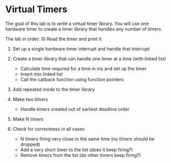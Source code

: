 Virtual Timers
==============

The goal of this lab is to write a virtual timer library. You will use
one hardware timer to create a timer library that handles any number of timers.

The lab in order:
0) Read the timer and print it

1) Set up a single hardware timer interrupt and handle that interrupt

2) Create a timer library that can handle one timer at a time (with linked list)
    - Calculate time required for a time in ms and set up the timer
    - Insert into linked list
    - Call the callback function using function pointers

3) Add repeated mode to the timer library

4) Make two timers
    - Handle timers created out of earliest deadline order

5) Make N timers

6) Check for correctness in all cases
    - N timers firing very close to the same time (no timers should be dropped)
    - Add a very short timer to the list (does it keep firing?)
    - Remove timers from the list (do other timers keep firing?)

